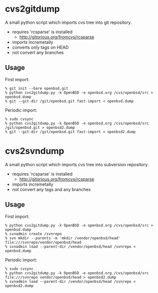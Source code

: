 cvs2gitdump
===========

A small python script which imports cvs tree into git repository.

- requires 'rcsparse' is installed
  - http://gitorious.org/fromcvs/rcsparse
- imports incremetally
- converts only tags on HEAD
- not convert any branches

Usage
-----

First import:

    % git init --bare openbsd.git
    % python cvs2gitdump.py -k OpenBSD -e openbsd.org /cvs/openbsd/src > openbsd.dump
    % git --git-dir /git/openbsd.git fast-import < openbsd.dump

Periodic import:

    % sudo cvsync
    % python cvs2gitdump.py -k OpenBSD -e openbsd.org /cvs/openbsd/src /git/openbsd.git > openbsd2.dump
    % git --git-dir /git/openbsd.git fast-import < openbsd2.dump

cvs2svndump
===========

A small python script which imports cvs tree into subversion repository.

- requires 'rcsparse' is installed
  - http://gitorious.org/fromcvs/rcsparse
- imports incremetally
- not convert any tags and any branches

Usage
-----

First import:

    % python cvs2gitdump.py -k OpenBSD -e openbsd.org /cvs/openbsd/src > openbsd.dump
    % svnadmin create /svnrepo
    % svn mkdir --parents -m 'mkdir /vendor/openbsd/head' file:///svnrepo/vendor/openbsd/head
    % svnadmin load --parent-dir /vendor/openbsd/head /svnrepo < openbsd.dump

Periodic import:

    % sudo cvsync
    % python cvs2gitdump.py -k OpenBSD -e openbsd.org /cvs/openbsd/src file:///svnrepo vendor/openbsd/head > openbsd2.dump
    % svnadmin load --parent-dir /vendor/openbsd/head /svnrepo < openbsd2.dump

